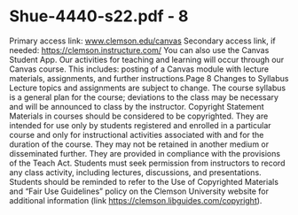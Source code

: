 # Shue-4440-s22.pdf - 8

Primary access link: www.clemson.edu/canvas
Secondary access link, if needed: https://clemson.instructure.com/
You can also use the Canvas Student App.
Our activities for teaching and learning will occur through our Canvas course. This includes: posting of a
Canvas module with lecture materials, assignments, and further instructions.Page 8
Changes to Syllabus
Lecture topics and assignments are subject to change. The course syllabus is a general plan for the
course; deviations to the class may be necessary and will be announced to class by the instructor.
Copyright Statement
Materials in courses should be considered to be copyrighted. They are intended for use only by students
registered and enrolled in a particular course and only for instructional activities associated with and for
the duration of the course. They may not be retained in another medium or disseminated further. They
are provided in compliance with the provisions of the Teach Act. Students must seek permission from
instructors to record any class activity, including lectures, discussions, and presentations. Students
should be reminded to refer to the Use of Copyrighted Materials and “Fair Use Guidelines” policy on the
Clemson University website for additional information (link https://clemson.libguides.com/copyright).